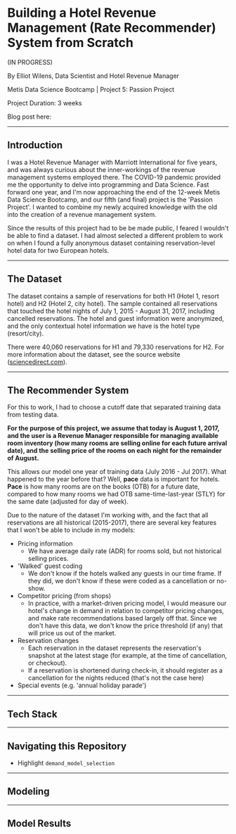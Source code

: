 # Building a Hotel Revenue Management (Rate Recommender) System from Scratch

(IN PROGRESS)

By Elliot Wilens, Data Scientist and Hotel Revenue Manager

Metis Data Science Bootcamp | Project 5: Passion Project

Project Duration: 3 weeks

Blog post here: 

___
## Introduction

I was a Hotel Revenue Manager with Marriott International for five years, and was always curious about the inner-workings of the revenue management systems employed there. The COVID-19 pandemic provided me the opportunity to delve into programming and Data Science. Fast forward one year, and I'm now approaching the end of the 12-week Metis Data Science Bootcamp, and our fifth (and final) project is the 'Passion Project'. I wanted to combine my newly acquired knowledge with the old into the creation of a revenue management system.

Since the results of this project had to be be made public, I feared I wouldn't be able to find a dataset. I had almost selected a different problem to work on when I found a fully anonymous dataset containing reservation-level hotel data for two European hotels.
___
## The Dataset

The dataset contains a sample of reservations for both H1 (Hotel 1, resort hotel) and H2 (Hotel 2, city hotel). The sample contained all reservations that touched the hotel nights of July 1, 2015 - August 31, 2017, including cancelled reservations. The hotel and guest information were anonymized, and the only contextual hotel information we have is the hotel type (resort/city).

There were 40,060 reservations for H1 and 79,330 reservations for H2. For more information about the dataset, see the source website ([sciencedirect.com](https://www.sciencedirect.com/science/article/pii/S2352340918315191)).

___
## The Recommender System

For this to work, I had to choose a cutoff date that separated training data from testing data.

**For the purpose of this project, we assume that today is August 1, 2017, and the user is a Revenue Manager responsible for managing available room inventory (how many rooms are selling online for each future arrival date), and the selling price of the rooms on each night for the remainder of August.**

This allows our model one year of training data (July 2016 - Jul 2017). What happened to the year before that? Well, **pace** data is important for hotels. **Pace** is how many rooms are on the books (OTB) for a future date, compared to how many rooms we had OTB same-time-last-year (STLY) for the same date (adjusted for day of week). 

Due to the nature of the dataset I'm working with, and the fact that all reservations are all historical (2015-2017), there are several key features that I won't be able to include in my models:
* Pricing information
  * We have average daily rate (ADR) for rooms sold, but not historical selling prices.
* 'Walked' guest coding
  * We don't know if the hotels walked any guests in our time frame. If they did, we don't know if these were coded as a cancellation or no-show.
* Competitor pricing (from shops)
  * In practice, with a market-driven pricing model, I would measure our hotel's change in demand in relation to competitor pricing changes, and make rate recommendations based largely off that. Since we don't have this data, we don't know the price threshold (if any) that will price us out of the market. 
* Reservation changes
  * Each reservation in the dataset represents the reservation's snapshot at the latest stage (for example, at the time of cancellation, or checkout).
  * If a reservation is shortened during check-in, it should register as a cancellation for the nights reduced (that's not the case here)
* Special events (e.g. 'annual holiday parade')
___
## Tech Stack


___
## Navigating this Repository

* Highlight `demand_model_selection`

___
## Modeling


___
## Model Results

